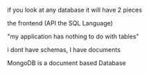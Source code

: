 if you look at any database it will have 2 pieces

the frontend (API the SQL Language)

"my application has nothing to do with tables"

i dont have schemas, I have documents

MongoDB is a document based Database


